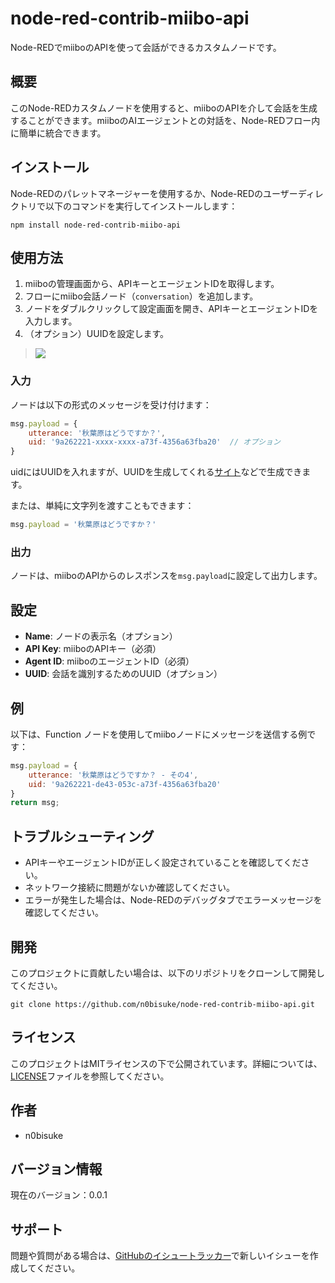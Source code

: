 # node-red-contrib-miibo-api

Node-REDでmiiboのAPIを使って会話ができるカスタムノードです。

## 概要

このNode-REDカスタムノードを使用すると、miiboのAPIを介して会話を生成することができます。miiboのAIエージェントとの対話を、Node-REDフロー内に簡単に統合できます。

## インストール

Node-REDのパレットマネージャーを使用するか、Node-REDのユーザーディレクトリで以下のコマンドを実行してインストールします：

```
npm install node-red-contrib-miibo-api
```

## 使用方法

1. miiboの管理画面から、APIキーとエージェントIDを取得します。
2. フローにmiibo会話ノード（`conversation`）を追加します。
3. ノードをダブルクリックして設定画面を開き、APIキーとエージェントIDを入力します。
4. （オプション）UUIDを設定します。

> ![](https://i.gyazo.com/0fd66bd276be65a3f7977d911938ec19.gif)

### 入力

ノードは以下の形式のメッセージを受け付けます：

```javascript
msg.payload = {
    utterance: '秋葉原はどうですか？',
    uid: '9a262221-xxxx-xxxx-a73f-4356a63fba20'  // オプション
}
```

uidにはUUIDを入れますが、UUIDを生成してくれる[サイト](https://uuid.doratool.com/)などで生成できます。 

または、単純に文字列を渡すこともできます：

```javascript
msg.payload = '秋葉原はどうですか？'
```

### 出力

ノードは、miiboのAPIからのレスポンスを`msg.payload`に設定して出力します。

## 設定

- **Name**: ノードの表示名（オプション）
- **API Key**: miiboのAPIキー（必須）
- **Agent ID**: miiboのエージェントID（必須）
- **UUID**: 会話を識別するためのUUID（オプション）

## 例

以下は、Function ノードを使用してmiiboノードにメッセージを送信する例です：

```javascript
msg.payload = {
    utterance: '秋葉原はどうですか？ - その4',
    uid: '9a262221-de43-053c-a73f-4356a63fba20'
}
return msg;
```

## トラブルシューティング

- APIキーやエージェントIDが正しく設定されていることを確認してください。
- ネットワーク接続に問題がないか確認してください。
- エラーが発生した場合は、Node-REDのデバッグタブでエラーメッセージを確認してください。

## 開発

このプロジェクトに貢献したい場合は、以下のリポジトリをクローンして開発してください。

```
git clone https://github.com/n0bisuke/node-red-contrib-miibo-api.git
```

## ライセンス

このプロジェクトはMITライセンスの下で公開されています。詳細については、[LICENSE](LICENSE)ファイルを参照してください。

## 作者

- n0bisuke

## バージョン情報

現在のバージョン：0.0.1

## サポート

問題や質問がある場合は、[GitHubのイシュートラッカー](https://github.com/n0bisuke/node-red-contrib-miibo-api/issues)で新しいイシューを作成してください。